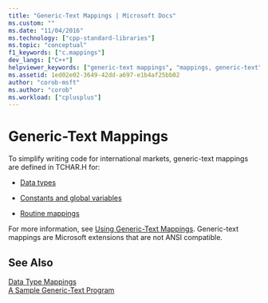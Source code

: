 ```yaml
---
title: "Generic-Text Mappings | Microsoft Docs"
ms.custom: ""
ms.date: "11/04/2016"
ms.technology: ["cpp-standard-libraries"]
ms.topic: "conceptual"
f1_keywords: ["c.mappings"]
dev_langs: ["C++"]
helpviewer_keywords: ["generic-text mappings", "mappings, generic-text"]
ms.assetid: 1ed02e02-3649-42dd-a697-e1b4af25bb02
author: "corob-msft"
ms.author: "corob"
ms.workload: ["cplusplus"]
---
```

# Generic-Text Mappings
To simplify writing code for international markets, generic-text mappings are defined in TCHAR.H for:  
  
-   [Data types](../c-runtime-library/data-type-mappings.md)  
  
-   [Constants and global variables](../c-runtime-library/constant-and-global-variable-mappings.md)  
  
-   [Routine mappings](../c-runtime-library/routine-mappings.md)  
  
 For more information, see [Using Generic-Text Mappings](../c-runtime-library/using-generic-text-mappings.md). Generic-text mappings are Microsoft extensions that are not ANSI compatible.  
  
## See Also  
 [Data Type Mappings](../c-runtime-library/data-type-mappings.md)   
 [A Sample Generic-Text Program](../c-runtime-library/a-sample-generic-text-program.md)